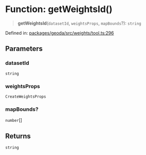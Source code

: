 # Function: getWeightsId()

> **getWeightsId**(`datasetId`, `weightsProps`, `mapBounds`?): `string`

Defined in: [packages/geoda/src/weights/tool.ts:296](https://github.com/GeoDaCenter/openassistant/blob/2cb8f20a901f3385efeb40778248119c5e49db78/packages/geoda/src/weights/tool.ts#L296)

## Parameters

### datasetId

`string`

### weightsProps

`CreateWeightsProps`

### mapBounds?

`number`[]

## Returns

`string`
